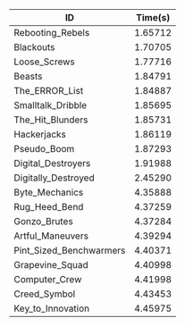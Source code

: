 |ID|Time(s)|
|-|-|
|Rebooting_Rebels|1.65712|
|Blackouts|1.70705|
|Loose_Screws|1.77716|
|Beasts|1.84791|
|The_ERROR_List|1.84887|
|Smalltalk_Dribble|1.85695|
|The_Hit_Blunders|1.85731|
|Hackerjacks|1.86119|
|Pseudo_Boom|1.87293|
|Digital_Destroyers|1.91988|
|Digitally_Destroyed|2.45290|
|Byte_Mechanics|4.35888|
|Rug_Heed_Bend|4.37259|
|Gonzo_Brutes|4.37284|
|Artful_Maneuvers|4.39294|
|Pint_Sized_Benchwarmers|4.40371|
|Grapevine_Squad|4.40998|
|Computer_Crew|4.41998|
|Creed_Symbol|4.43453|
|Key_to_Innovation|4.45975|
